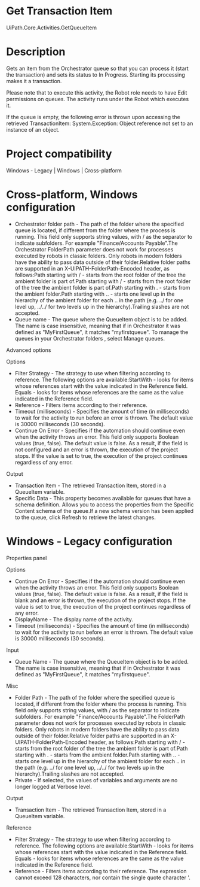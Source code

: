 ﻿# Get Transaction Item

UiPath.Core.Activities.GetQueueItem

# Description

Gets an item from the Orchestrator queue so that you can process it (start the transaction) and sets its status to In Progress. Starting its processing makes it a transaction.

Please note that to execute this activity, the Robot role needs to have Edit permissions on queues. The activity runs under the Robot which executes it.

If the queue is empty, the following error is thrown upon accessing the retrieved TransactionItem: System.Exception: Object reference not set to an instance of an object.

# Project compatibility

Windows - Legacy | Windows | Cross-platform

# Cross-platform, Windows configuration

* Orchestrator folder path - The path of the folder where the specified queue is located, if different from the folder where the process is running. This field only supports string values, with / as the separator to indicate subfolders. For example "Finance/Accounts Payable".The Orchestrator FolderPath parameter does not work for processes executed by robots in classic folders. Only robots in modern folders have the ability to pass data outside of their folder.Relative folder paths are supported in an X-UIPATH-FolderPath-Encoded header, as follows:Path starting with / - starts from the root folder of the tree the ambient folder is part of.Path starting with / - starts from the root folder of the tree the ambient folder is part of.Path starting with . - starts from the ambient folder.Path starting with .. - starts one level up in the hierarchy of the ambient folder for each .. in the path (e.g. ../ for one level up, ../../ for two levels up in the hierarchy).Trailing slashes are not accepted.
* Queue name - The queue where the QueueItem object is to be added. The name is case insensitive, meaning that if in Orchestrator it was defined as "MyFirstQueue", it matches "myfirstqueue". To manage the queues in your Orchestrator folders , select Manage queues.





Advanced options

Options

* Filter Strategy - The strategy to use when filtering according to reference. The following options are available:StartWith - looks for items whose references start with the value indicated in the Reference field. Equals - looks for items whose references are the same as the value indicated in the Reference field.
* Reference - Filters items according to their reference.
* Timeout (milliseconds) - Specifies the amount of time (in milliseconds) to wait for the activity to run before an error is thrown. The default value is 30000 milliseconds (30 seconds).
* Continue On Error - Specifies if the automation should continue even when the activity throws an error. This field only supports Boolean values (true, false). The default value is false. As a result, if the field is not configured and an error is thrown, the execution of the project stops. If the value is set to true, the execution of the project continues regardless of any error.

Output

* Transaction Item - The retrieved Transaction Item, stored in a QueueItem variable.
* Specific Data - This property becomes available for queues that have a schema definition. Allows you to access the properties from the Specific Content schema of the queue.If a new schema version has been applied to the queue, click Refresh to retrieve the latest changes.

# Windows - Legacy configuration

Properties panel

Options

* Continue On Error - Specifies if the automation should continue even when the activity throws an error. This field only supports Boolean values (true, false). The default value is false. As a result, if the field is blank and an error is thrown, the execution of the project stops. If the value is set to true, the execution of the project continues regardless of any error.
* DisplayName - The display name of the activity.
* Timeout (milliseconds) - Specifies the amount of time (in milliseconds) to wait for the activity to run before an error is thrown. The default value is 30000 milliseconds (30 seconds).

Input

* Queue Name - The queue where the QueueItem object is to be added. The name is case insensitive, meaning that if in Orchestrator it was defined as "MyFirstQueue", it matches "myfirstqueue".

Misc

* Folder Path - The path of the folder where the specified queue is located, if different from the folder where the process is running. This field only supports string values, with / as the separator to indicate subfolders. For example "Finance/Accounts Payable".The FolderPath parameter does not work for processes executed by robots in classic folders. Only robots in modern folders have the ability to pass data outside of their folder.Relative folder paths are supported in an X-UIPATH-FolderPath-Encoded header, as follows:Path starting with / - starts from the root folder of the tree the ambient folder is part of.Path starting with . - starts from the ambient folder.Path starting with .. - starts one level up in the hierarchy of the ambient folder for each .. in the path (e.g. ../ for one level up, ../../ for two levels up in the hierarchy).Trailing slashes are not accepted.
* Private - If selected, the values of variables and arguments are no longer logged at Verbose level.

Output

* Transaction Item - The retrieved Transaction Item, stored in a QueueItem variable.

Reference

* Filter Strategy - The strategy to use when filtering according to reference. The following options are available:StartWith - looks for items whose references start with the value indicated in the Reference field. Equals - looks for items whose references are the same as the value indicated in the Reference field.
* Reference - Filters items according to their reference. The expression cannot exceed 128 characters, nor contain the single quote character '.
